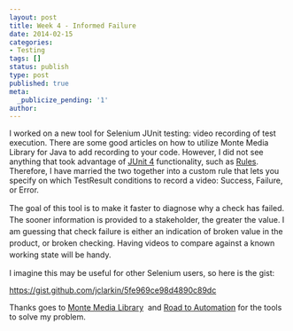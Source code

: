 ```yaml
---
layout: post
title: Week 4 - Informed Failure
date: 2014-02-15
categories:
- Testing
tags: []
status: publish
type: post
published: true
meta:
  _publicize_pending: '1'
author: 
---
```

I worked on a new tool for Selenium JUnit testing: video recording of test execution. There are some good articles on how to utilize Monte Media Library for Java to add recording to your code. However, I did not see anything that took advantage of [JUnit 4](http://junit.org/) functionality, such as [Rules](https://github.com/junit-team/junit/wiki/Rules). Therefore, I have married the two together into a custom rule that lets you specify on which TestResult conditions to record a video: Success, Failure, or Error.

<span style="line-height:1.5em;">The goal of this tool is to make it faster to diagnose why a check has failed. The sooner information is provided to a stakeholder, the greater the value. I am guessing that check failure is either an indication of broken value in the product, or broken checking. Having videos to compare against a known working state will be handy.</span>

I imagine this may be useful for other Selenium users, so here is the gist:

<a href="https://gist.github.com/jclarkin/5fe969ce98d4890c89dc">https://gist.github.com/jclarkin/5fe969ce98d4890c89dc</a>

Thanks goes to [Monte Media Library](http://www.randelshofer.ch/monte/)  and [Road to Automation](http://roadtoautomation.blogspot.ca/2013/03/screen-recording-video-of-java-webdiver.html) for the tools to solve my problem.
